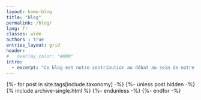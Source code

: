```yaml
---
layout: home-blog
title: "Blog"
permalink: /blog/
lang: fr
classes: wide
authors : true
entries_layout: grid
header: 
#   overlay_color: "#000"
intro: 
  - excerpt: "Ce blog est notre contribution au débat au sein de notre activité"
---
```


{%- for post in site.tags[include.taxonomy] -%}
  {%- unless post.hidden -%}
    {% include archive-single.html %}
  {%- endunless -%}
{%- endfor -%}